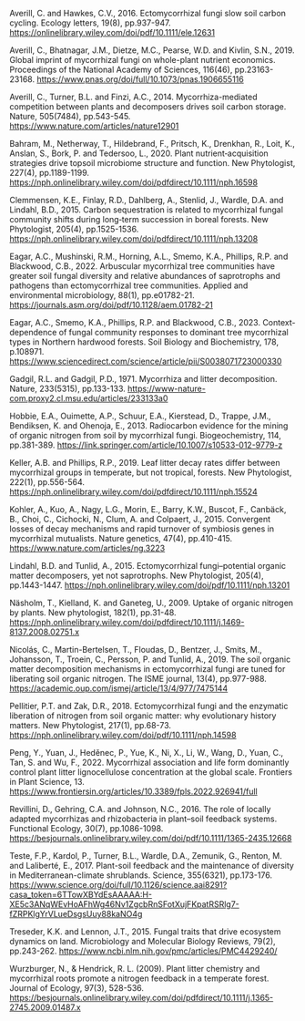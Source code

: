Averill, C. and Hawkes, C.V., 2016. Ectomycorrhizal fungi slow soil carbon cycling. Ecology letters, 19(8), pp.937-947.
https://onlinelibrary.wiley.com/doi/pdf/10.1111/ele.12631

Averill, C., Bhatnagar, J.M., Dietze, M.C., Pearse, W.D. and Kivlin, S.N., 2019. Global imprint of mycorrhizal fungi on whole-plant nutrient economics. Proceedings of the National Academy of Sciences, 116(46), pp.23163-23168.
https://www.pnas.org/doi/full/10.1073/pnas.1906655116

Averill, C., Turner, B.L. and Finzi, A.C., 2014. Mycorrhiza-mediated competition between plants and decomposers drives soil carbon storage. Nature, 505(7484), pp.543-545.
https://www.nature.com/articles/nature12901

Bahram, M., Netherway, T., Hildebrand, F., Pritsch, K., Drenkhan, R., Loit, K., Anslan, S., Bork, P. and Tedersoo, L., 2020. Plant nutrient‐acquisition strategies drive topsoil microbiome structure and function. New Phytologist, 227(4), pp.1189-1199.
https://nph.onlinelibrary.wiley.com/doi/pdfdirect/10.1111/nph.16598

Clemmensen, K.E., Finlay, R.D., Dahlberg, A., Stenlid, J., Wardle, D.A. and Lindahl, B.D., 2015. Carbon sequestration is related to mycorrhizal fungal community shifts during long‐term succession in boreal forests. New Phytologist, 205(4), pp.1525-1536.
https://nph.onlinelibrary.wiley.com/doi/pdfdirect/10.1111/nph.13208

Eagar, A.C., Mushinski, R.M., Horning, A.L., Smemo, K.A., Phillips, R.P. and Blackwood, C.B., 2022. Arbuscular mycorrhizal tree communities have greater soil fungal diversity and relative abundances of saprotrophs and pathogens than ectomycorrhizal tree communities. Applied and environmental microbiology, 88(1), pp.e01782-21.
https://journals.asm.org/doi/pdf/10.1128/aem.01782-21

Eagar, A.C., Smemo, K.A., Phillips, R.P. and Blackwood, C.B., 2023. Context-dependence of fungal community responses to dominant tree mycorrhizal types in Northern hardwood forests. Soil Biology and Biochemistry, 178, p.108971.
https://www.sciencedirect.com/science/article/pii/S0038071723000330

Gadgil, R.L. and Gadgil, P.D., 1971. Mycorrhiza and litter decomposition. Nature, 233(5315), pp.133-133.
https://www-nature-com.proxy2.cl.msu.edu/articles/233133a0

Hobbie, E.A., Ouimette, A.P., Schuur, E.A., Kierstead, D., Trappe, J.M., Bendiksen, K. and Ohenoja, E., 2013. Radiocarbon evidence for the mining of organic nitrogen from soil by mycorrhizal fungi. Biogeochemistry, 114, pp.381-389.
https://link.springer.com/article/10.1007/s10533-012-9779-z

Keller, A.B. and Phillips, R.P., 2019. Leaf litter decay rates differ between mycorrhizal groups in temperate, but not tropical, forests. New Phytologist, 222(1), pp.556-564.
https://nph.onlinelibrary.wiley.com/doi/pdfdirect/10.1111/nph.15524

Kohler, A., Kuo, A., Nagy, L.G., Morin, E., Barry, K.W., Buscot, F., Canbäck, B., Choi, C., Cichocki, N., Clum, A. and Colpaert, J., 2015. Convergent losses of decay mechanisms and rapid turnover of symbiosis genes in mycorrhizal mutualists. Nature genetics, 47(4), pp.410-415.
https://www.nature.com/articles/ng.3223

Lindahl, B.D. and Tunlid, A., 2015. Ectomycorrhizal fungi–potential organic matter decomposers, yet not saprotrophs. New Phytologist, 205(4), pp.1443-1447.
https://nph.onlinelibrary.wiley.com/doi/pdf/10.1111/nph.13201

Näsholm, T., Kielland, K. and Ganeteg, U., 2009. Uptake of organic nitrogen by plants. New phytologist, 182(1), pp.31-48.
https://nph.onlinelibrary.wiley.com/doi/pdfdirect/10.1111/j.1469-8137.2008.02751.x

Nicolás, C., Martin-Bertelsen, T., Floudas, D., Bentzer, J., Smits, M., Johansson, T., Troein, C., Persson, P. and Tunlid, A., 2019. The soil organic matter decomposition mechanisms in ectomycorrhizal fungi are tuned for liberating soil organic nitrogen. The ISME journal, 13(4), pp.977-988.
https://academic.oup.com/ismej/article/13/4/977/7475144

Pellitier, P.T. and Zak, D.R., 2018. Ectomycorrhizal fungi and the enzymatic liberation of nitrogen from soil organic matter: why evolutionary history matters. New Phytologist, 217(1), pp.68-73. 
https://nph.onlinelibrary.wiley.com/doi/pdf/10.1111/nph.14598

Peng, Y., Yuan, J., Heděnec, P., Yue, K., Ni, X., Li, W., Wang, D., Yuan, C., Tan, S. and Wu, F., 2022. Mycorrhizal association and life form dominantly control plant litter lignocellulose concentration at the global scale. Frontiers in Plant Science, 13.
https://www.frontiersin.org/articles/10.3389/fpls.2022.926941/full

Revillini, D., Gehring, C.A. and Johnson, N.C., 2016. The role of locally adapted mycorrhizas and rhizobacteria in plant–soil feedback systems. Functional Ecology, 30(7), pp.1086-1098.
https://besjournals.onlinelibrary.wiley.com/doi/pdf/10.1111/1365-2435.12668

Teste, F.P., Kardol, P., Turner, B.L., Wardle, D.A., Zemunik, G., Renton, M. and Laliberté, E., 2017. Plant-soil feedback and the maintenance of diversity in Mediterranean-climate shrublands. Science, 355(6321), pp.173-176.
https://www.science.org/doi/full/10.1126/science.aai8291?casa_token=6TTowXBYdEsAAAAA:H-XE5c3ANqWEvHoAFhWg46Nv1ZgcbRnSFotXujFKpatRSRlg7-fZRPKlgYrVLueDsgsUuy88kaNO4g

Treseder, K.K. and Lennon, J.T., 2015. Fungal traits that drive ecosystem dynamics on land. Microbiology and Molecular Biology Reviews, 79(2), pp.243-262. 
https://www.ncbi.nlm.nih.gov/pmc/articles/PMC4429240/

Wurzburger, N., & Hendrick, R. L. (2009). Plant litter chemistry and mycorrhizal roots promote a nitrogen feedback in a temperate forest. Journal of Ecology, 97(3), 528-536.
https://besjournals.onlinelibrary.wiley.com/doi/pdfdirect/10.1111/j.1365-2745.2009.01487.x

